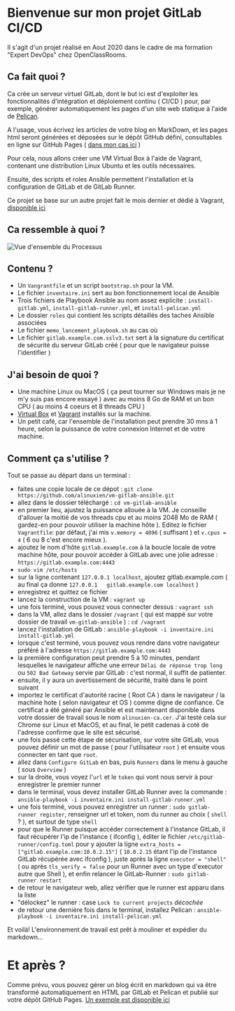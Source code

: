 # Bienvenue sur mon projet GitLab CI/CD
Il s'agit d'un projet réalisé en Aout 2020 dans le cadre de ma formation "Expert DevOps" chez OpenClassRooms.

## Ca fait quoi ?
Ca crée un serveur virtuel GitLab, dont le but ici est d'exploiter les fonctionnalités d'intégration et déploiement continu ( CI/CD ) pour, par exemple, générer automatiquement les pages d'un site web statique à l'aide de [Pelican](https://docs.getpelican.com/en/4.5.0/index.html).

A l'usage, vous écrivez les articles de votre blog en MarkDown, et les pages html seront générées et déposées sur le dépôt GitHub défini, consultables en ligne sur GitHub Pages ( [dans mon cas ici](https://alinuxien.github.io/pelican/) ) 

Pour cela, nous allons créer une VM Virtual Box à l'aide de Vagrant, contenant une distribution Linux Ubuntu et les outils nécessaires.

Ensuite, des scripts et roles Ansible permettent l'installation et la configuration de GitLab et de GitLab Runner.

Ce projet se base sur un autre projet fait le mois dernier et dédié à Vagrant, [disponible ici](https://github.com/alinuxien/Vagrant)

## Ca ressemble à quoi ?
![Vue d'ensemble du Processus](https://github.com/alinuxien/vm-gitlab-ansible/raw/master/gitlab%20iac.png)

## Contenu ?
- Un `Vangrantfile` et un script `bootstrap.sh` pour la VM.
- Le fichier `inventaire.ini` sert au bon fonctionnement local de Ansible
- Trois fichiers de Playbook Ansible au nom assez explicite : `install-gitlab.yml`, `install-gitlab-runner.yml`, et `install-pelican.yml`
- Le dossier `roles` qui contient les scripts détaillés des taches Ansible associées
- Le fichier `memo_lancement_playbook.sh` au cas où
- Le fichier `gitlab.example.com.sslv3.txt` sert à la signature du certificat de sécurité du serveur GitLab créé ( pour que le navigateur puisse l'identifier )
 
## J'ai besoin de quoi ?
- Une machine Linux ou MacOS ( ça peut tourner sur Windows mais je ne m'y suis pas encore essayé ) avec au moins 8 Go de RAM et un bon CPU ( au moins 4 coeurs et 8 threads CPU )
- [Virtual Box](https://www.virtualbox.org/) et [Vagrant](https://www.vagrantup.com/downloads) installés sur la machine. 
- Un petit café, car l'ensemble de l'installation peut prendre 30 mns à 1 heure, selon la puissance de votre connexion Internet et de votre machine.

## Comment ça s'utilise ?
Tout se passe au départ dans un terminal :

- faites une copie locale de ce dépot :  `git clone https://github.com/alinuxien/vm-gitlab-ansible.git`
- allez dans le dossier téléchargé : `cd vm-gitlab-ansible`
- en premier lieu, ajustez la puissance allouée à la VM. Je conseille d'allouer la moitié de vos threads cpu et au moins 2048 Mo de RAM ( gardez-en pour pouvoir utiliser la machine hôte ). Editez le fichier `Vagrantfile`: par défaut, j'ai mis `v.memory = 4096` ( suffisant ) et `v.cpus = 4` ( 6 ou 8 c'est encore mieux ).
- ajoutez le nom d'hôte `gitlab.example.com` à la boucle locale de votre machine hôte, pour pouvoir accéder à GitLab avec une jolie adresse : `https://gitlab.example.com:4443`
- `sudo vim /etc/hosts` 
- sur la ligne contenant `127.0.0.1 localhost`, ajoutez gitlab.example.com ( au final ça donne `127.0.0.1	gitlab.example.com localhost` )
- enregistrez et quittez ce fichier
- lancez la construction de la VM : `vagrant up`
- une fois terminé, vous pouvez vous connecter dessus : `vagrant ssh`
- dans la VM, allez dans le dossier `/vagrant` ( qui est mappé sur votre dossier de travail `vm-gitlab-ansible` ) : `cd /vagrant`
- lancez l'installation de GitLab : `ansible-playbook -i inventaire.ini install-gitlab.yml`
- lorsque c'est terminé, vous pouvez vous rendre dans votre navigateur préféré à l'adresse `https://gitlab.example.com:4443` 
- la première configuration peut prendre 5 à 10 minutes, pendant lesquelles le navigateur affiche une erreur `Délai de réponse trop long` ou `502 Bad Gateway` servie par GitLab : c'est normal, il suffit de patienter.
- ensuite, il y aura un avertissement de sécurité, traité dans le point suivant
- importez le certificat d'autorité racine ( Root CA ) dans le navigateur / la machine hote ( selon navigateur et OS ) comme digne de confiance. Ce certificat a été généré par Ansible et est maintenant disponible dans votre dossier de travail sous le nom `alinuxien-ca.cer`. J'ai testé cela sur Chrome sur Linux et MacOS, et au final, le petit cadenas à coté de l'adresse confirme que le site est sécurisé.
- une fois passé cette étape de sécurisation, sur votre site GitLab, vous pouvez définir un mot de passe ( pour l'utilisateur `root` ) et ensuite vous connecter en tant que `root`.
- allez dans `Configure GitLab` en bas, puis `Runners` dans le menu à gauche ( sous `Overview` )
- sur la droite, vous voyez l'`url` et le `token` qui vont nous servir à pour enregistrer le premier runner
- dans le terminal, vous devez installer GitLab Runner avec la commande : `ansible-playbook -i inventaire.ini install-gitlab-runner.yml`
- une fois terminé, vous pouvez enregistrer un runner : `sudo gitlab-runner register`, renseigner url et token, nom du runner au choix ( `shell` ? ), et surtout de type `shell`
- pour que le Runner puisque accéder correctement à l'instance GitLab, il faut récupérer l'ip de l'instance ( ifconfig ), éditer le fichier `/etc/gitlab-runner/config.toml` pour y ajouter la ligne `extra_hosts = ["gitlab.example.com:10.0.2.15"]` ( `10.0.2.15` étant l'ip de l'instance GitLab récupérée avec ifconfig ), juste après la ligne `executor = "shell"` ( ou après `tls_verify = false` pour un Runner avec un type d'executor autre que Shell ), et enfin relancer le GitLab-Runner : `sudo gitlab-runner restart`
- de retour le navigateur web, allez vérifier que le runner est apparu dans la liste
- "délockez" le runner : case `Lock to current projects` *décochée* 
- de retour une dernière fois dans le terminal, installez Pelican : `ansible-playbook -i inventaire.ini install-pelican.yml`

Et voilà! L'environnement de travail est prêt à mouliner et expédier du markdown...

# Et après ?
Comme prévu, vous pouvez gérer un blog écrit en markdown qui va être transformé automatiquement en HTML par GitLab et Pelican et publié sur votre dépôt GitHub Pages.
[Un exemple est disponible ici](https://gitlab.com/alinuxien/pelican)

